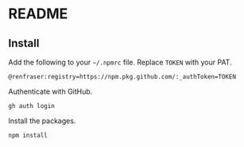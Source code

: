 # README

## Install

Add the following to your `~/.npmrc` file. 
Replace `TOKEN` with your PAT.

```text
@renfraser:registry=https://npm.pkg.github.com/:_authToken=TOKEN
```

Authenticate with GitHub.

```shell
gh auth login
```

Install the packages.

```shell
npm install
```